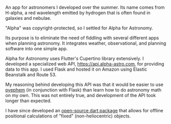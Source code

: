 An app for astronomers I developed over the summer. Its name comes from H-alpha, a red wavelength emitted by hydrogen that is often found in galaxies and nebulae. 

"Alpha" was copyright-protected, so I settled for Alpha for Astronomy. 

 Its purpose is to eliminate the need of fiddling with several different apps when planning astronomy. It integrates weather, observational, and planning software into one simple app. 

Alpha for Astronomy uses Flutter's Cupertino library extensively. I developed a specialized web API, https://api.alpha-astro.com, for providing data to this app. I used Flask and hosted it on Amazon using Elastic Beanstalk and Route 53.

My reasoning behind developing this API was that it would be easier to use [pyephem](https://rhodesmill.org/pyephem/) (in conjunction with Flask) than learn how to do astronomy math on my own. This was not entirely true, and development of the API took longer than expected. 

I have since developed an [open-source dart package](https://pub.dev/packages/alpha_lib/versions) that allows for offline positional calculations of "fixed" (non-heliocentric) objects. 
